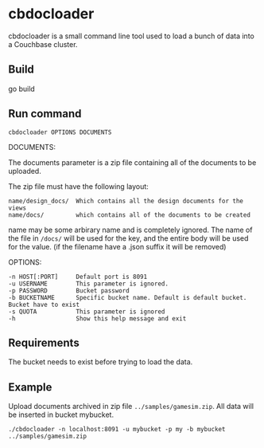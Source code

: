 cbdocloader
===========

cbdocloader is a small command line tool used to load a bunch of data
into a Couchbase cluster.

Build
-------

go build

Run command
------------

    cbdocloader OPTIONS DOCUMENTS

DOCUMENTS:

The documents parameter is a zip file containing all of the documents
to be uploaded.

The zip file must have the following layout:

    name/design_docs/  Which contains all the design documents for the views
    name/docs/         which contains all of the documents to be created

name may be some arbirary name and is completely ignored. The name of
the file in `/docs/` will be used for the key, and the entire body
will be used for the value. (if the filename have a .json suffix it
will be removed)


OPTIONS:

    -n HOST[:PORT]     Default port is 8091
    -u USERNAME        This parameter is ignored.
    -p PASSWORD        Bucket password
    -b BUCKETNAME      Specific bucket name. Default is default bucket. Bucket have to exist
    -s QUOTA           This parameter is ignored
    -h                 Show this help message and exit

Requirements
------------

The bucket needs to exist before trying to load the data.

Example
-------

Upload documents archived in zip file `../samples/gamesim.zip`. All data
will be inserted in bucket mybucket.


    ./cbdocloader -n localhost:8091 -u mybucket -p my -b mybucket ../samples/gamesim.zip
